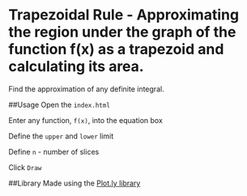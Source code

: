 # Trapezoidal Rule - Approximating the region under the graph of the function f(x) as a trapezoid and calculating its area.
Find the approximation of any definite integral.

##Usage
Open the `index.html`

Enter any function, `f(x)`, into the equation box

Define the `upper` and `lower` limit

Define `n` - number of slices

Click `Draw`


##Library
Made using the [Plot.ly library](https://plotly.com/javascript/)
